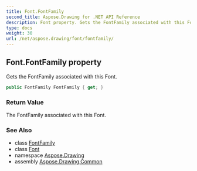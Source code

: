 ```yaml
---
title: Font.FontFamily
second_title: Aspose.Drawing for .NET API Reference
description: Font property. Gets the FontFamily associated with this Font
type: docs
weight: 30
url: /net/aspose.drawing/font/fontfamily/
---
```

## Font.FontFamily property

Gets the FontFamily associated with this Font.

```csharp
public FontFamily FontFamily { get; }
```

### Return Value

The FontFamily associated with this Font.

### See Also

* class [FontFamily](../../fontfamily/)
* class [Font](../)
* namespace [Aspose.Drawing](../../font/)
* assembly [Aspose.Drawing.Common](../../../)


